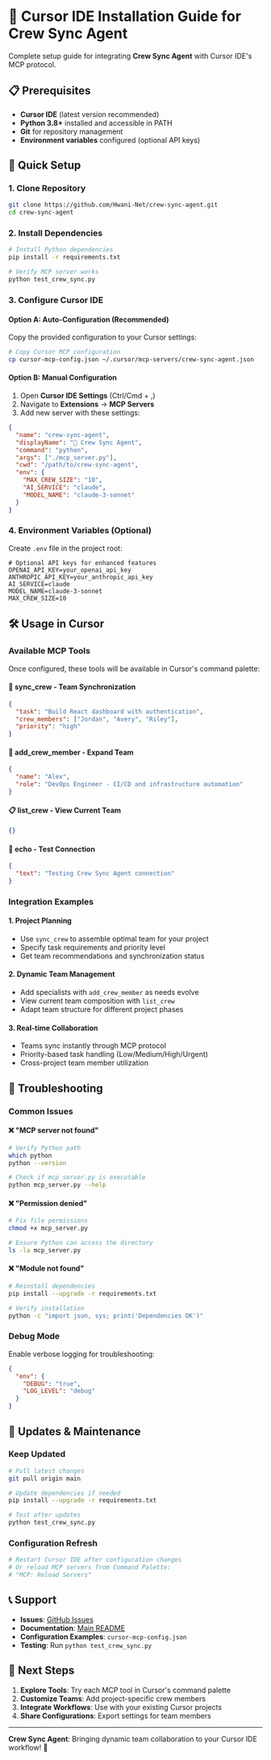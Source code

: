 # 🎯 Cursor IDE Installation Guide for Crew Sync Agent

Complete setup guide for integrating **Crew Sync Agent** with Cursor IDE's MCP protocol.

## 📋 Prerequisites

- **Cursor IDE** (latest version recommended)
- **Python 3.8+** installed and accessible in PATH
- **Git** for repository management
- **Environment variables** configured (optional API keys)

## 🚀 Quick Setup

### 1. Clone Repository

```bash
git clone https://github.com/Hwani-Net/crew-sync-agent.git
cd crew-sync-agent
```

### 2. Install Dependencies

```bash
# Install Python dependencies
pip install -r requirements.txt

# Verify MCP server works
python test_crew_sync.py
```

### 3. Configure Cursor IDE

#### Option A: Auto-Configuration (Recommended)

Copy the provided configuration to your Cursor settings:

```bash
# Copy Cursor MCP configuration
cp cursor-mcp-config.json ~/.cursor/mcp-servers/crew-sync-agent.json
```

#### Option B: Manual Configuration

1. Open **Cursor IDE Settings** (Ctrl/Cmd + ,)
2. Navigate to **Extensions** → **MCP Servers**
3. Add new server with these settings:

```json
{
  "name": "crew-sync-agent",
  "displayName": "🔄 Crew Sync Agent", 
  "command": "python",
  "args": ["./mcp_server.py"],
  "cwd": "/path/to/crew-sync-agent",
  "env": {
    "MAX_CREW_SIZE": "10",
    "AI_SERVICE": "claude", 
    "MODEL_NAME": "claude-3-sonnet"
  }
}
```

### 4. Environment Variables (Optional)

Create `.env` file in the project root:

```env
# Optional API keys for enhanced features
OPENAI_API_KEY=your_openai_api_key
ANTHROPIC_API_KEY=your_anthropic_api_key
AI_SERVICE=claude
MODEL_NAME=claude-3-sonnet
MAX_CREW_SIZE=10
```

## 🛠️ Usage in Cursor

### Available MCP Tools

Once configured, these tools will be available in Cursor's command palette:

#### 🔄 **sync_crew** - Team Synchronization
```json
{
  "task": "Build React dashboard with authentication",
  "crew_members": ["Jordan", "Avery", "Riley"],
  "priority": "high"
}
```

#### 👥 **add_crew_member** - Expand Team
```json
{
  "name": "Alex",
  "role": "DevOps Engineer - CI/CD and infrastructure automation"
}
```

#### 📋 **list_crew** - View Current Team
```json
{}
```

#### 📡 **echo** - Test Connection
```json
{
  "text": "Testing Crew Sync Agent connection"
}
```

### Integration Examples

#### 1. **Project Planning**
- Use `sync_crew` to assemble optimal team for your project
- Specify task requirements and priority level
- Get team recommendations and synchronization status

#### 2. **Dynamic Team Management**
- Add specialists with `add_crew_member` as needs evolve
- View current team composition with `list_crew`
- Adapt team structure for different project phases

#### 3. **Real-time Collaboration**
- Teams sync instantly through MCP protocol
- Priority-based task handling (Low/Medium/High/Urgent)
- Cross-project team member utilization

## 🔧 Troubleshooting

### Common Issues

#### ❌ **"MCP server not found"**
```bash
# Verify Python path
which python
python --version

# Check if mcp_server.py is executable
python mcp_server.py --help
```

#### ❌ **"Permission denied"**
```bash
# Fix file permissions
chmod +x mcp_server.py

# Ensure Python can access the directory
ls -la mcp_server.py
```

#### ❌ **"Module not found"**
```bash
# Reinstall dependencies
pip install --upgrade -r requirements.txt

# Verify installation
python -c "import json, sys; print('Dependencies OK')"
```

### Debug Mode

Enable verbose logging for troubleshooting:

```json
{
  "env": {
    "DEBUG": "true",
    "LOG_LEVEL": "debug"
  }
}
```

## 🔄 Updates & Maintenance

### Keep Updated
```bash
# Pull latest changes
git pull origin main

# Update dependencies if needed
pip install --upgrade -r requirements.txt

# Test after updates
python test_crew_sync.py
```

### Configuration Refresh
```bash
# Restart Cursor IDE after configuration changes
# Or reload MCP servers from Command Palette:
# "MCP: Reload Servers"
```

## 📞 Support

- **Issues**: [GitHub Issues](https://github.com/Hwani-Net/crew-sync-agent/issues)
- **Documentation**: [Main README](./README.md)
- **Configuration Examples**: `cursor-mcp-config.json`
- **Testing**: Run `python test_crew_sync.py`

## 🎯 Next Steps

1. **Explore Tools**: Try each MCP tool in Cursor's command palette
2. **Customize Teams**: Add project-specific crew members
3. **Integrate Workflows**: Use with your existing Cursor projects
4. **Share Configurations**: Export settings for team members

---

**Crew Sync Agent**: Bringing dynamic team collaboration to your Cursor IDE workflow! 🚀
